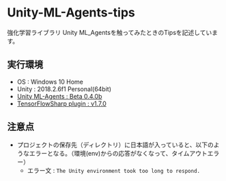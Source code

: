 # Unity-ML-Agents-tips
強化学習ライブラリ Unity ML_Agentsを触ってみたときのTipsを記述しています。

## 実行環境
* OS : Windows 10 Home
* Unity : 2018.2.6f1 Personal(64bit)
* [Unity ML-Agents : Beta 0.4.0b](https://github.com/Unity-Technologies/ml-agents/releases)
* [TensorFlowSharp plugin : v1.7.0](https://github.com/migueldeicaza/TensorFlowSharp/releases)
## 注意点
* プロジェクトの保存先（ディレクトリ）に日本語が入っていると、以下のようなエラーとなる。（環境(env)からの応答がなくなって、タイムアウトエラー）
  * エラー文 : `The Unity environment took too long to respond.`
